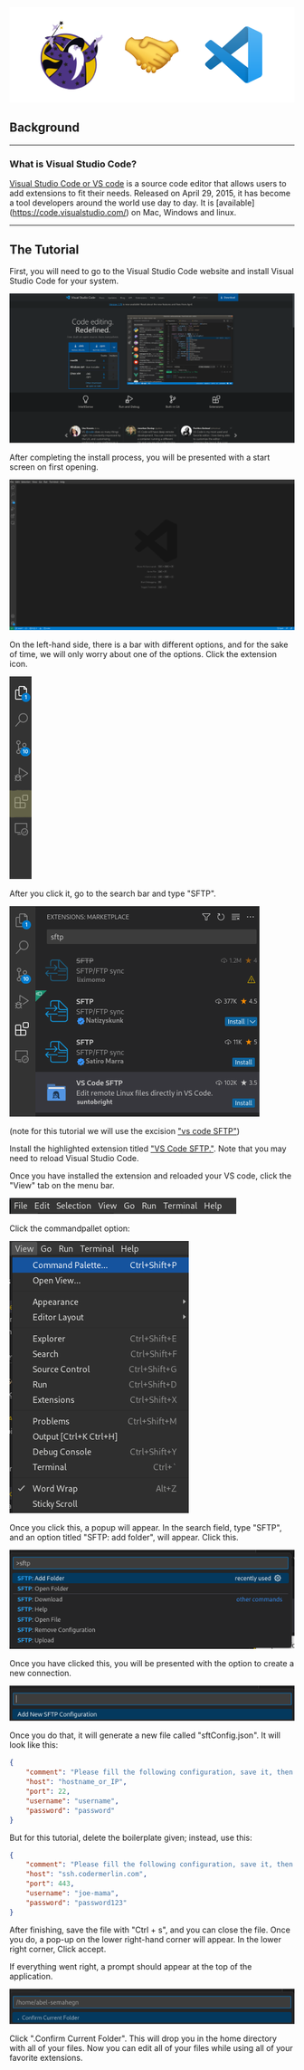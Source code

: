 ![](pic/logo.png)


## Background
---
### What is Visual Studio Code?
[Visual Studio Code or VS code](https://code.visualstudio.com/) is a source code editor that allows users to add 
extensions to fit their needs. Released on April 29, 2015, it has become a tool developers around the world use day to day. It is [available]
(https://code.visualstudio.com/) on Mac, Windows and linux.

---


## The Tutorial

First, you will need to go to the Visual Studio Code website and install Visual Studio Code for your system.

![](pic/vscodeWebsite.png)

After completing the install process, you will be presented with a start screen on first opening.

![](pic/vscodeStartScreen.png)

On the left-hand side, there is a bar with different options, and for the sake of time, we will only worry about one of the options. Click the extension icon.

![](pic/bar.png)

After you click it, go to the search bar and type "SFTP".

![](pic/sftp.png)

(note for this tutorial we will use the excision ["vs code SFTP"](https://marketplace.visualstudio.com/items?itemName=suntobright.vscode-sftp))

Install the highlighted extension titled ["VS Code SFTP."](https://marketplace.visualstudio.com/items?itemName=suntobright.vscode-sftp). Note that you may need to reload Visual Studio Code.

Once you have installed the extension and reloaded your VS code, click the "View" tab on the menu bar.

![](pic/menueBar.png)


Click the commandpallet option:

![](pic/view.png)

Once you click this, a popup will appear. In the search field, type "SFTP", and an option titled "SFTP: add folder", will appear. Click this.

![](pic/popup.png)

Once you have clicked this, you will be presented with the option to create a new connection.

![](pic/connect.png)

Once you do that, it will generate a new file called "sftConfig.json". It will look like this:

```json
{
    "comment": "Please fill the following configuration, save it, then close the tab.",
    "host": "hostname_or_IP",
    "port": 22,
    "username": "username",
    "password": "password"
}
```

But for this tutorial, delete the boilerplate given; instead, use this:

```json
{
    "comment": "Please fill the following configuration, save it, then close the tab.",
    "host": "ssh.codermerlin.com",
    "port": 443,
    "username": "joe-mama",
    "password": "password123" 
}
```
After finishing, save the file with "Ctrl + s", and you can close the file. Once you do, a pop-up on the lower right-hand corner will appear. In the lower right corner, Click accept.

If everything went right, a prompt should appear at the top of the application.

![](pic/fin.png)

Click ".Confirm Current Folder". This will drop you in the home directory with all of your files. Now you can edit all of your files while using all of your favorite extensions. 
